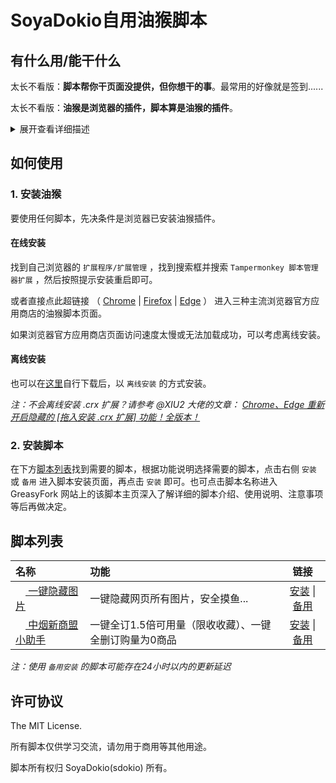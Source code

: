 # SoyaDokio自用油猴脚本


## 有什么用/能干什么

太长不看版：**脚本帮你干页面没提供，但你想干的事**。最常用的好像就是签到......

太长不看版：**油猴是浏览器的插件，脚本算是油猴的插件**。

<details><summary>展开查看详细描述</summary>

### 油猴是什么

> Tampermonkey 是一款免费的浏览器扩展和最为流行的用户脚本管理器，它适用于 Chrome, Microsoft Edge, Safari, Opera Next, 和 Firefox 等主流浏览器。
> 
> 虽然有些受支持的浏览器拥有原生的用户脚本支持，但 Tampermonkey 将在您的用户脚本管理方面提供更多的便利。 它提供了诸如便捷脚本安装、自动更新检查、标签中的脚本运行状况速览、内置的编辑器等众多功能， 同时 Tampermonkey 还有可能正常运行原本并不兼容的脚本。

注1：基于 `Chromium` 内核的浏览器一般都可以使用 Chrome 扩展，国内主要的套皮浏览器都可以使用油猴插件。

<details><summary>主流国内套皮浏览器</summary>

- 360极速浏览器
- 360安全浏览器
- QQ浏览器
- 傲游浏览器
- 搜狗浏览器
- 云起浏览器
- 极速浏览器
- 华为浏览器
- 猎豹浏览器
- 2345浏览器

</details>

注2：如果要重装脚本，请记得在 Tampermonkey 扩展的回收站中**彻底删除脚本**后，再尝试重新安装脚本。

### 脚本是什么

> 用户脚本是一段代码，它们能够优化您的网页浏览体验。安装之后，有些脚本能为网站添加新的功能，有些能使网站的界面更加易用，有些则能隐藏网站上烦人的部分内容。在 Greasy Fork 上的用户脚本都是由用户编写并向全世界发表的，您可以免费安装，轻松体验。

</details>


## 如何使用

### 1. 安装油猴

要使用任何脚本，先决条件是浏览器已安装油猴插件。

#### 在线安装

找到自己浏览器的 `扩展程序/扩展管理` ，找到搜索框并搜索 `Tampermonkey 脚本管理器扩展` ，然后按照提示安装重启即可。

或者直接点此超链接
（
[Chrome](https://chrome.google.com/webstore/detail/tampermonkey/dhdgffkkebhmkfjojejmpbldmpobfkfo?hl=zh-CN) |
[Firefox](https://addons.mozilla.org/firefox/addon/tampermonkey/) |
[Edge](https://microsoftedge.microsoft.com/addons/detail/tampermonkey/iikmkjmpaadaobahmlepeloendndfphd?hl=zh-CN)
）
进入三种主流浏览器官方应用商店的油猴脚本页面。

如果浏览器官方应用商店页面访问速度太慢或无法加载成功，可以考虑离线安装。

#### 离线安装

也可以在[这里](https://pan.lanzouo.com/b073l8d1e)自行下载后，以 `离线安装` 的方式安装。

_注：不会离线安装 .crx 扩展？请参考 @XIU2 大佬的文章： [Chrome、Edge 重新开启隐藏的 [拖入安装 .crx 扩展] 功能！全版本！](https://zhuanlan.zhihu.com/p/276027099)_

### 2. 安装脚本

在下方[脚本列表](#脚本列表)找到需要的脚本，根据功能说明选择需要的脚本，点击右侧 `安装` 或 `备用` 进入脚本安装页面，再点击 `安装` 即可。也可点击脚本名称进入 GreasyFork 网站上的该脚本主页深入了解详细的脚本介绍、使用说明、注意事项等后再做决定。


## 脚本列表

| 名称 | 功能 | 链接 |
| :---- | :---- | :----: |
| [<img src="https://cdn.jsdelivr.net/gh/sdokio/UserScript/assets/images/hide_pictures_on_page.jpg" width="16px" height="16px" /> 一键隐藏图片](https://greasyfork.org/scripts/420682) | 一键隐藏网页所有图片，安全摸鱼... | [安装](https://greasyfork.org/scripts/420682/code/hide_pictures_on_page.user.js) \| [备用](https://cdn.jsdelivr.net/gh/sdokio/UserScript/hide_pictures_on_page.user.js) |
| [<img src="https://cdn.jsdelivr.net/gh/sdokio/UserScript/assets/images/xinshangmeng.ico" width="16px" height="16px" /> 中烟新商盟小助手](https://greasyfork.org/scripts/439021) | 一键全订1.5倍可用量（限收收藏）、一键全删订购量为0商品 | [安装](https://greasyfork.org/scripts/439021/code/xinshangmeng_helper.user.js) \| [备用](https://cdn.jsdelivr.net/gh/sdokio/UserScript/xinshangmeng_helper.user.js) |

_注：使用 `备用安装` 的脚本可能存在24小时以内的更新延迟_


## 许可协议

The MIT License.

所有脚本仅供学习交流，请勿用于商用等其他用途。

脚本所有权归 SoyaDokio(sdokio) 所有。
